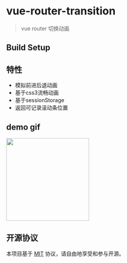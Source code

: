 # vue-router-transition

> vue router 切换动画

## Build Setup

## 特性

* 模拟前进后退动画
* 基于css3流畅动画
* 基于sessionStorage
* 返回可记录滚动条位置

## demo gif
<img src="" width="220" height="220" >

## 开源协议

本项目基于 [MIT](https://zh.wikipedia.org/wiki/MIT%E8%A8%B1%E5%8F%AF%E8%AD%89) 协议，请自由地享受和参与开源。